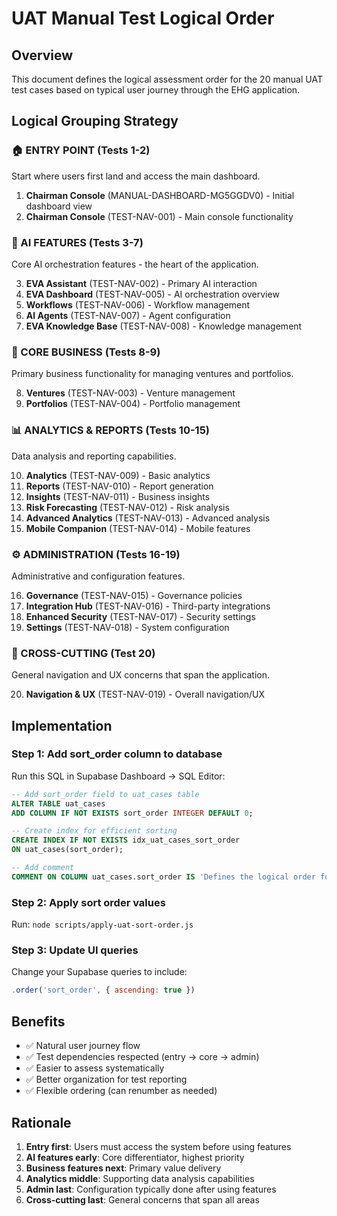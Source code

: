 # UAT Manual Test Logical Order

## Overview
This document defines the logical assessment order for the 20 manual UAT test cases based on typical user journey through the EHG application.

## Logical Grouping Strategy

### 🏠 ENTRY POINT (Tests 1-2)
Start where users first land and access the main dashboard.

1. **Chairman Console** (MANUAL-DASHBOARD-MG5GGDV0) - Initial dashboard view
2. **Chairman Console** (TEST-NAV-001) - Main console functionality

### 🤖 AI FEATURES (Tests 3-7)
Core AI orchestration features - the heart of the application.

3. **EVA Assistant** (TEST-NAV-002) - Primary AI interaction
4. **EVA Dashboard** (TEST-NAV-005) - AI orchestration overview
5. **Workflows** (TEST-NAV-006) - Workflow management
6. **AI Agents** (TEST-NAV-007) - Agent configuration
7. **EVA Knowledge Base** (TEST-NAV-008) - Knowledge management

### 💼 CORE BUSINESS (Tests 8-9)
Primary business functionality for managing ventures and portfolios.

8. **Ventures** (TEST-NAV-003) - Venture management
9. **Portfolios** (TEST-NAV-004) - Portfolio management

### 📊 ANALYTICS & REPORTS (Tests 10-15)
Data analysis and reporting capabilities.

10. **Analytics** (TEST-NAV-009) - Basic analytics
11. **Reports** (TEST-NAV-010) - Report generation
12. **Insights** (TEST-NAV-011) - Business insights
13. **Risk Forecasting** (TEST-NAV-012) - Risk analysis
14. **Advanced Analytics** (TEST-NAV-013) - Advanced analysis
15. **Mobile Companion** (TEST-NAV-014) - Mobile features

### ⚙️ ADMINISTRATION (Tests 16-19)
Administrative and configuration features.

16. **Governance** (TEST-NAV-015) - Governance policies
17. **Integration Hub** (TEST-NAV-016) - Third-party integrations
18. **Enhanced Security** (TEST-NAV-017) - Security settings
19. **Settings** (TEST-NAV-018) - System configuration

### 🔀 CROSS-CUTTING (Test 20)
General navigation and UX concerns that span the application.

20. **Navigation & UX** (TEST-NAV-019) - Overall navigation/UX

## Implementation

### Step 1: Add sort_order column to database
Run this SQL in Supabase Dashboard → SQL Editor:

```sql
-- Add sort_order field to uat_cases table
ALTER TABLE uat_cases
ADD COLUMN IF NOT EXISTS sort_order INTEGER DEFAULT 0;

-- Create index for efficient sorting
CREATE INDEX IF NOT EXISTS idx_uat_cases_sort_order
ON uat_cases(sort_order);

-- Add comment
COMMENT ON COLUMN uat_cases.sort_order IS 'Defines the logical order for test execution/assessment. Lower numbers appear first.';
```

### Step 2: Apply sort order values
Run: `node scripts/apply-uat-sort-order.js`

### Step 3: Update UI queries
Change your Supabase queries to include:
```javascript
.order('sort_order', { ascending: true })
```

## Benefits
- ✅ Natural user journey flow
- ✅ Test dependencies respected (entry → core → admin)
- ✅ Easier to assess systematically
- ✅ Better organization for test reporting
- ✅ Flexible ordering (can renumber as needed)

## Rationale
1. **Entry first**: Users must access the system before using features
2. **AI features early**: Core differentiator, highest priority
3. **Business features next**: Primary value delivery
4. **Analytics middle**: Supporting data analysis capabilities
5. **Admin last**: Configuration typically done after using features
6. **Cross-cutting last**: General concerns that span all areas
